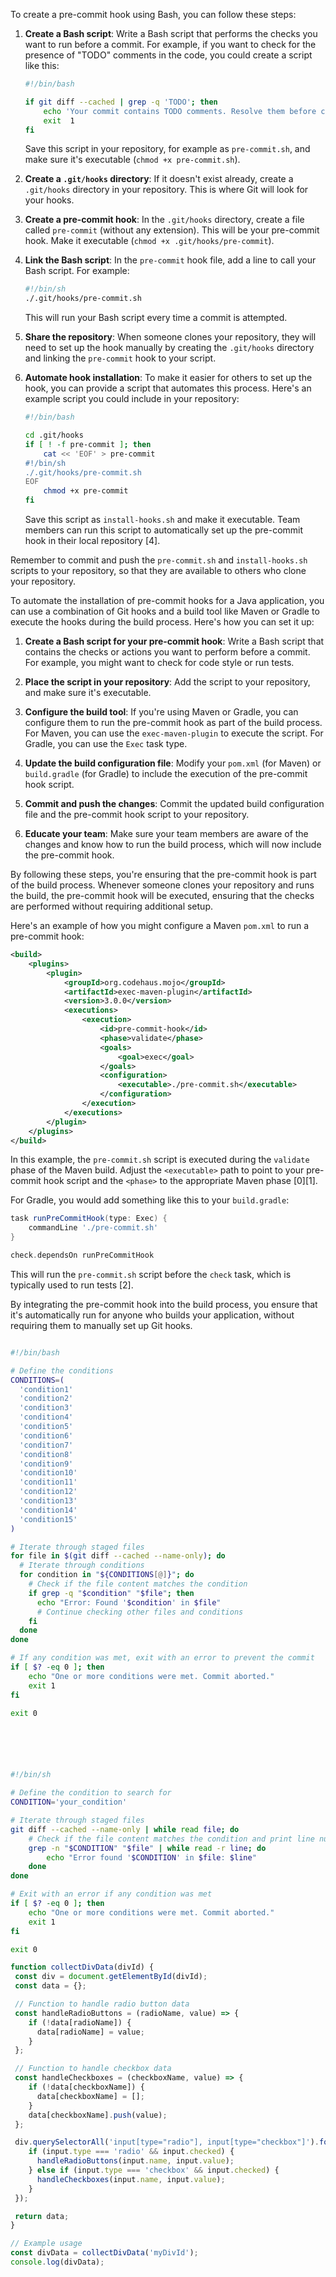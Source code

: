To create a pre-commit hook using Bash, you can follow these steps:

1. **Create a Bash script**: Write a Bash script that performs the checks you want to run before a commit. For example, if you want to check for the presence of "TODO" comments in the code, you could create a script like this:

   ```bash
   #!/bin/bash

   if git diff --cached | grep -q 'TODO'; then
       echo 'Your commit contains TODO comments. Resolve them before committing.'
       exit  1
   fi
   ```

   Save this script in your repository, for example as `pre-commit.sh`, and make sure it's executable (`chmod +x pre-commit.sh`).

2. **Create a `.git/hooks` directory**: If it doesn't exist already, create a `.git/hooks` directory in your repository. This is where Git will look for your hooks.

3. **Create a pre-commit hook**: In the `.git/hooks` directory, create a file called `pre-commit` (without any extension). This will be your pre-commit hook. Make it executable (`chmod +x .git/hooks/pre-commit`).

4. **Link the Bash script**: In the `pre-commit` hook file, add a line to call your Bash script. For example:

   ```bash
   #!/bin/sh
   ./.git/hooks/pre-commit.sh
   ```

   This will run your Bash script every time a commit is attempted.

5. **Share the repository**: When someone clones your repository, they will need to set up the hook manually by creating the `.git/hooks` directory and linking the `pre-commit` hook to your script.

6. **Automate hook installation**: To make it easier for others to set up the hook, you can provide a script that automates this process. Here's an example script you could include in your repository:

   ```bash
   #!/bin/bash

   cd .git/hooks
   if [ ! -f pre-commit ]; then
       cat << 'EOF' > pre-commit
   #!/bin/sh
   ./.git/hooks/pre-commit.sh
   EOF
       chmod +x pre-commit
   fi
   ```

   Save this script as `install-hooks.sh` and make it executable. Team members can run this script to automatically set up the pre-commit hook in their local repository [4].

Remember to commit and push the `pre-commit.sh` and `install-hooks.sh` scripts to your repository, so that they are available to others who clone your repository.


To automate the installation of pre-commit hooks for a Java application, you can use a combination of Git hooks and a build tool like Maven or Gradle to execute the hooks during the build process. Here's how you can set it up:

1. **Create a Bash script for your pre-commit hook**: Write a Bash script that contains the checks or actions you want to perform before a commit. For example, you might want to check for code style or run tests.

2. **Place the script in your repository**: Add the script to your repository, and make sure it's executable.

3. **Configure the build tool**: If you're using Maven or Gradle, you can configure them to run the pre-commit hook as part of the build process. For Maven, you can use the `exec-maven-plugin` to execute the script. For Gradle, you can use the `Exec` task type.

4. **Update the build configuration file**: Modify your `pom.xml` (for Maven) or `build.gradle` (for Gradle) to include the execution of the pre-commit hook script.

5. **Commit and push the changes**: Commit the updated build configuration file and the pre-commit hook script to your repository.

6. **Educate your team**: Make sure your team members are aware of the changes and know how to run the build process, which will now include the pre-commit hook.

By following these steps, you're ensuring that the pre-commit hook is part of the build process. Whenever someone clones your repository and runs the build, the pre-commit hook will be executed, ensuring that the checks are performed without requiring additional setup.

Here's an example of how you might configure a Maven `pom.xml` to run a pre-commit hook:

```xml
<build>
    <plugins>
        <plugin>
            <groupId>org.codehaus.mojo</groupId>
            <artifactId>exec-maven-plugin</artifactId>
            <version>3.0.0</version>
            <executions>
                <execution>
                    <id>pre-commit-hook</id>
                    <phase>validate</phase>
                    <goals>
                        <goal>exec</goal>
                    </goals>
                    <configuration>
                        <executable>./pre-commit.sh</executable>
                    </configuration>
                </execution>
            </executions>
        </plugin>
    </plugins>
</build>
```

In this example, the `pre-commit.sh` script is executed during the `validate` phase of the Maven build. Adjust the `<executable>` path to point to your pre-commit hook script and the `<phase>` to the appropriate Maven phase [0][1].

For Gradle, you would add something like this to your `build.gradle`:

```groovy
task runPreCommitHook(type: Exec) {
    commandLine './pre-commit.sh'
}

check.dependsOn runPreCommitHook
```

This will run the `pre-commit.sh` script before the `check` task, which is typically used to run tests [2].

By integrating the pre-commit hook into the build process, you ensure that it's automatically run for anyone who builds your application, without requiring them to manually set up Git hooks.


```bash

#!/bin/bash

# Define the conditions
CONDITIONS=(
  'condition1'
  'condition2'
  'condition3'
  'condition4'
  'condition5'
  'condition6'
  'condition7'
  'condition8'
  'condition9'
  'condition10'
  'condition11'
  'condition12'
  'condition13'
  'condition14'
  'condition15'
)

# Iterate through staged files
for file in $(git diff --cached --name-only); do
  # Iterate through conditions
  for condition in "${CONDITIONS[@]}"; do
    # Check if the file content matches the condition
    if grep -q "$condition" "$file"; then
      echo "Error: Found '$condition' in $file"
      # Continue checking other files and conditions
    fi
  done
done

# If any condition was met, exit with an error to prevent the commit
if [ $? -eq 0 ]; then
    echo "One or more conditions were met. Commit aborted."
    exit 1
fi

exit 0






#!/bin/sh

# Define the condition to search for
CONDITION='your_condition'

# Iterate through staged files
git diff --cached --name-only | while read file; do
    # Check if the file content matches the condition and print line numbers
    grep -n "$CONDITION" "$file" | while read -r line; do
        echo "Error found '$CONDITION' in $file: $line"
    done
done

# Exit with an error if any condition was met
if [ $? -eq 0 ]; then
    echo "One or more conditions were met. Commit aborted."
    exit 1
fi

exit 0

```


```js
function collectDivData(divId) {
 const div = document.getElementById(divId);
 const data = {};

 // Function to handle radio button data
 const handleRadioButtons = (radioName, value) => {
    if (!data[radioName]) {
      data[radioName] = value;
    }
 };

 // Function to handle checkbox data
 const handleCheckboxes = (checkboxName, value) => {
    if (!data[checkboxName]) {
      data[checkboxName] = [];
    }
    data[checkboxName].push(value);
 };

 div.querySelectorAll('input[type="radio"], input[type="checkbox"]').forEach(input => {
    if (input.type === 'radio' && input.checked) {
      handleRadioButtons(input.name, input.value);
    } else if (input.type === 'checkbox' && input.checked) {
      handleCheckboxes(input.name, input.value);
    }
 });

 return data;
}

// Example usage
const divData = collectDivData('myDivId');
console.log(divData);


```
